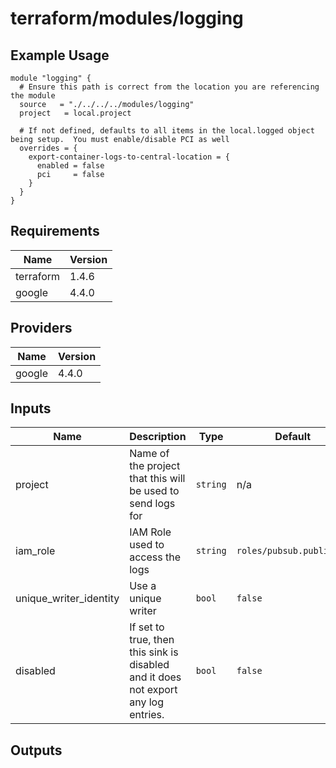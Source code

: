 # terraform/modules/logging

## Example Usage

```hcl
module "logging" {
  # Ensure this path is correct from the location you are referencing the module
  source   = "./../../../modules/logging"
  project   = local.project

  # If not defined, defaults to all items in the local.logged object being setup.  You must enable/disable PCI as well
  overrides = {
    export-container-logs-to-central-location = {
      enabled = false
      pci     = false
    }
  }
}
```

## Requirements

| Name      | Version   |
|-----------|-----------|
| terraform | 1.4.6     |
| google    | 4.4.0     |

## Providers

| Name   | Version |
|--------|---------|
| google | 4.4.0   |

## Inputs

| Name | Description | Type | Default | Required |
|------|-------------|------|---------|:--------:|
| project | Name of the project that this will be used to send logs for | `string` | n/a | yes |
| iam\_role | IAM Role used to access the logs | `string` | `roles/pubsub.publisher` | no |
| unique\_writer\_identity | Use a unique writer | `bool` | `false` | no |
| disabled | If set to true, then this sink is disabled and it does not export any log entries. | `bool` | `false` | no |

## Outputs
